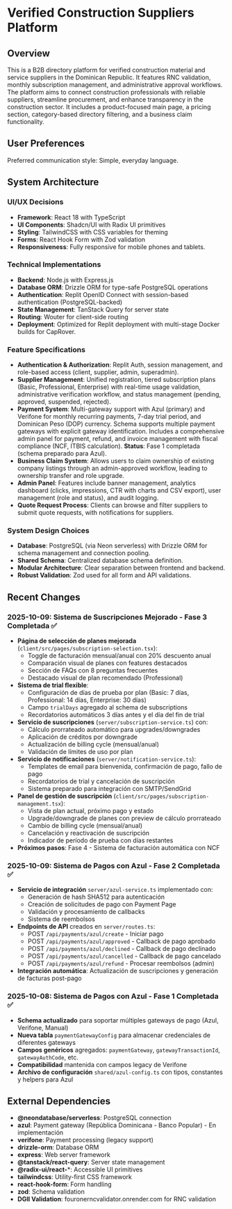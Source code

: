 # Verified Construction Suppliers Platform

## Overview
This is a B2B directory platform for verified construction material and service suppliers in the Dominican Republic. It features RNC validation, monthly subscription management, and administrative approval workflows. The platform aims to connect construction professionals with reliable suppliers, streamline procurement, and enhance transparency in the construction sector. It includes a product-focused main page, a pricing section, category-based directory filtering, and a business claim functionality.

## User Preferences
Preferred communication style: Simple, everyday language.

## System Architecture

### UI/UX Decisions
- **Framework**: React 18 with TypeScript
- **UI Components**: Shadcn/UI with Radix UI primitives
- **Styling**: TailwindCSS with CSS variables for theming
- **Forms**: React Hook Form with Zod validation
- **Responsiveness**: Fully responsive for mobile phones and tablets.

### Technical Implementations
- **Backend**: Node.js with Express.js
- **Database ORM**: Drizzle ORM for type-safe PostgreSQL operations
- **Authentication**: Replit OpenID Connect with session-based authentication (PostgreSQL-backed)
- **State Management**: TanStack Query for server state
- **Routing**: Wouter for client-side routing
- **Deployment**: Optimized for Replit deployment with multi-stage Docker builds for CapRover.

### Feature Specifications
- **Authentication & Authorization**: Replit Auth, session management, and role-based access (client, supplier, admin, superadmin).
- **Supplier Management**: Unified registration, tiered subscription plans (Basic, Professional, Enterprise) with real-time usage validation, administrative verification workflow, and status management (pending, approved, suspended, rejected).
- **Payment System**: Multi-gateway support with Azul (primary) and Verifone for monthly recurring payments, 7-day trial period, and Dominican Peso (DOP) currency. Schema supports multiple payment gateways with explicit gateway identification. Includes a comprehensive admin panel for payment, refund, and invoice management with fiscal compliance (NCF, ITBIS calculation). **Status**: Fase 1 completada (schema preparado para Azul).
- **Business Claim System**: Allows users to claim ownership of existing company listings through an admin-approved workflow, leading to ownership transfer and role upgrade.
- **Admin Panel**: Features include banner management, analytics dashboard (clicks, impressions, CTR with charts and CSV export), user management (role and status), and audit logging.
- **Quote Request Process**: Clients can browse and filter suppliers to submit quote requests, with notifications for suppliers.

### System Design Choices
- **Database**: PostgreSQL (via Neon serverless) with Drizzle ORM for schema management and connection pooling.
- **Shared Schema**: Centralized database schema definition.
- **Modular Architecture**: Clear separation between frontend and backend.
- **Robust Validation**: Zod used for all form and API validations.

## Recent Changes

### 2025-10-09: Sistema de Suscripciones Mejorado - Fase 3 Completada ✅
- **Página de selección de planes mejorada** (`client/src/pages/subscription-selection.tsx`):
  - Toggle de facturación mensual/anual con 20% descuento anual
  - Comparación visual de planes con features destacados
  - Sección de FAQs con 8 preguntas frecuentes
  - Destacado visual de plan recomendado (Professional)
- **Sistema de trial flexible**:
  - Configuración de días de prueba por plan (Basic: 7 días, Professional: 14 días, Enterprise: 30 días)
  - Campo `trialDays` agregado al schema de subscriptions
  - Recordatorios automáticos 3 días antes y el día del fin de trial
- **Servicio de suscripciones** (`server/subscription-service.ts`) con:
  - Cálculo prorrateado automático para upgrades/downgrades
  - Aplicación de créditos por downgrade
  - Actualización de billing cycle (mensual/anual)
  - Validación de límites de uso por plan
- **Servicio de notificaciones** (`server/notification-service.ts`):
  - Templates de email para bienvenida, confirmación de pago, fallo de pago
  - Recordatorios de trial y cancelación de suscripción
  - Sistema preparado para integración con SMTP/SendGrid
- **Panel de gestión de suscripción** (`client/src/pages/subscription-management.tsx`):
  - Vista de plan actual, próximo pago y estado
  - Upgrade/downgrade de planes con preview de cálculo prorrateado
  - Cambio de billing cycle (mensual/anual)
  - Cancelación y reactivación de suscripción
  - Indicador de período de prueba con días restantes
- **Próximos pasos**: Fase 4 - Sistema de facturación automática con NCF

### 2025-10-09: Sistema de Pagos con Azul - Fase 2 Completada ✅
- **Servicio de integración** `server/azul-service.ts` implementado con:
  - Generación de hash SHA512 para autenticación
  - Creación de solicitudes de pago con Payment Page
  - Validación y procesamiento de callbacks
  - Sistema de reembolsos
- **Endpoints de API** creados en `server/routes.ts`:
  - POST `/api/payments/azul/create` - Iniciar pago
  - POST `/api/payments/azul/approved` - Callback de pago aprobado
  - POST `/api/payments/azul/declined` - Callback de pago declinado
  - POST `/api/payments/azul/cancelled` - Callback de pago cancelado
  - POST `/api/payments/azul/refund` - Procesar reembolsos (admin)
- **Integración automática**: Actualización de suscripciones y generación de facturas post-pago

### 2025-10-08: Sistema de Pagos con Azul - Fase 1 Completada ✅
- **Schema actualizado** para soportar múltiples gateways de pago (Azul, Verifone, Manual)
- **Nueva tabla** `paymentGatewayConfig` para almacenar credenciales de diferentes gateways
- **Campos genéricos** agregados: `paymentGateway`, `gatewayTransactionId`, `gatewayAuthCode`, etc.
- **Compatibilidad** mantenida con campos legacy de Verifone
- **Archivo de configuración** `shared/azul-config.ts` con tipos, constantes y helpers para Azul

## External Dependencies

- **@neondatabase/serverless**: PostgreSQL connection
- **azul**: Payment gateway (República Dominicana - Banco Popular) - En implementación
- **verifone**: Payment processing (legacy support)
- **drizzle-orm**: Database ORM
- **express**: Web server framework
- **@tanstack/react-query**: Server state management
- **@radix-ui/react-***: Accessible UI primitives
- **tailwindcss**: Utility-first CSS framework
- **react-hook-form**: Form handling
- **zod**: Schema validation
- **DGII Validation**: fouronerncvalidator.onrender.com for RNC validation